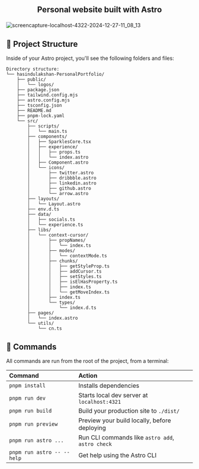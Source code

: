 <h2 align="center">
  <p>Personal website built with Astro</p>
  
</h2>

![screencapture-localhost-4322-2024-12-27-11_08_13](https://github.com/user-attachments/assets/19bd6e4a-ddce-4be5-92f1-7e0dd9b3e609)

## 🚀 Project Structure

Inside of your Astro project, you'll see the following folders and files:

```text
Directory structure:
└── hasindulakshan-PersonalPortfolio/
    ├── public/
    │   └── logos/
    ├── package.json
    ├── tailwind.config.mjs
    ├── astro.config.mjs
    ├── tsconfig.json
    ├── README.md
    ├── pnpm-lock.yaml
    └── src/
        ├── scripts/
        │   └── main.ts
        ├── components/
        │   ├── SparklesCore.tsx
        │   ├── experience/
        │   │   ├── props.ts
        │   │   └── index.astro
        │   ├── Component.astro
        │   └── icons/
        │       ├── twitter.astro
        │       ├── dribbble.astro
        │       ├── linkedin.astro
        │       ├── github.astro
        │       └── arrow.astro
        ├── layouts/
        │   └── Layout.astro
        ├── env.d.ts
        ├── data/
        │   ├── socials.ts
        │   └── experience.ts
        ├── libs/
        │   └── context-cursor/
        │       ├── propNames/
        │       │   └── index.ts
        │       ├── modes/
        │       │   └── contextMode.ts
        │       ├── chunks/
        │       │   ├── getStyleProp.ts
        │       │   ├── addCursor.ts
        │       │   ├── setStyles.ts
        │       │   ├── isElHasProperty.ts
        │       │   ├── index.ts
        │       │   └── getMoveIndex.ts
        │       ├── index.ts
        │       └── types/
        │           └── index.d.ts
        ├── pages/
        │   └── index.astro
        └── utils/
            └── cn.ts

```


## 🧞 Commands

All commands are run from the root of the project, from a terminal:

| Command                    | Action                                           |
| :------------------------- | :----------------------------------------------- |
| `pnpm install`             | Installs dependencies                            |
| `pnpm run dev`             | Starts local dev server at `localhost:4321`      |
| `pnpm run build`           | Build your production site to `./dist/`          |
| `pnpm run preview`         | Preview your build locally, before deploying     |
| `pnpm run astro ...`       | Run CLI commands like `astro add`, `astro check` |
| `pnpm run astro -- --help` | Get help using the Astro CLI                     |
